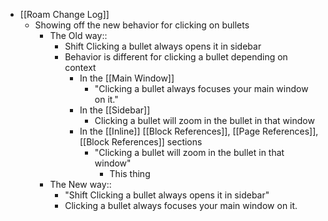 - [[Roam Change Log]]
    - Showing off the new behavior for clicking on bullets
        - The Old way::
            - Shift Clicking a bullet always opens it in sidebar
            - Behavior is different for clicking a bullet depending on context
                - In the [[Main Window]]
                    - "Clicking a bullet always focuses your main window on it."
                - In the [[Sidebar]]
                    - Clicking a bullet will zoom in the bullet in that window
                - In the [[Inline]] [[Block References]], [[Page References]], [[Block References]] sections
                    - "Clicking a bullet will zoom in the bullet in that window"
                        - This thing
        - The New way::
            - "Shift Clicking a bullet always opens it in sidebar"
            - Clicking a bullet always focuses your main window on it.
